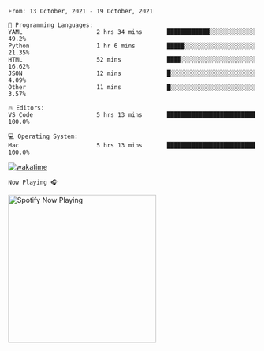<!--START_SECTION:waka-->
```text
From: 13 October, 2021 - 19 October, 2021

💬 Programming Languages: 
YAML                     2 hrs 34 mins       ████████████░░░░░░░░░░░░░   49.2% 
Python                   1 hr 6 mins         █████░░░░░░░░░░░░░░░░░░░░   21.35% 
HTML                     52 mins             ████░░░░░░░░░░░░░░░░░░░░░   16.62% 
JSON                     12 mins             █░░░░░░░░░░░░░░░░░░░░░░░░   4.09% 
Other                    11 mins             █░░░░░░░░░░░░░░░░░░░░░░░░   3.57%

🔥 Editors: 
VS Code                  5 hrs 13 mins       █████████████████████████   100.0%

💻 Operating System: 
Mac                      5 hrs 13 mins       █████████████████████████   100.0%

```


<!--END_SECTION:waka-->

[![wakatime](https://wakatime.com/badge/user/37718f76-572e-4513-b2c5-41c4d93d287a.svg)](https://wakatime.com/@37718f76-572e-4513-b2c5-41c4d93d287a)

`Now Playing 🎧`

[<img src="https://spotify-now-playing-cyan-seven.vercel.app/api/spotify-playing" alt="Spotify Now Playing" width="300" />](https://open.spotify.com/user/gregnrobinson-ca)



